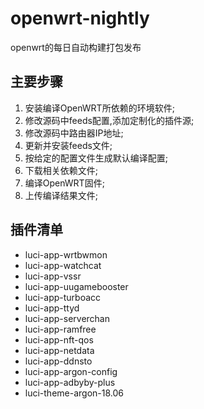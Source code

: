# openwrt-nightly

openwrt的每日自动构建打包发布

## 主要步骤

1. 安装编译OpenWRT所依赖的环境软件;
2. 修改源码中feeds配置,添加定制化的插件源;
3. 修改源码中路由器IP地址;
4. 更新并安装feeds文件;
5. 按给定的配置文件生成默认编译配置;
6. 下载相关依赖文件;
7. 编译OpenWRT固件;
8. 上传编译结果文件;

## 插件清单

- luci-app-wrtbwmon
- luci-app-watchcat
- luci-app-vssr
- luci-app-uugamebooster
- luci-app-turboacc
- luci-app-ttyd
- luci-app-serverchan
- luci-app-ramfree
- luci-app-nft-qos
- luci-app-netdata
- luci-app-ddnsto
- luci-app-argon-config
- luci-app-adbyby-plus
- luci-theme-argon-18.06